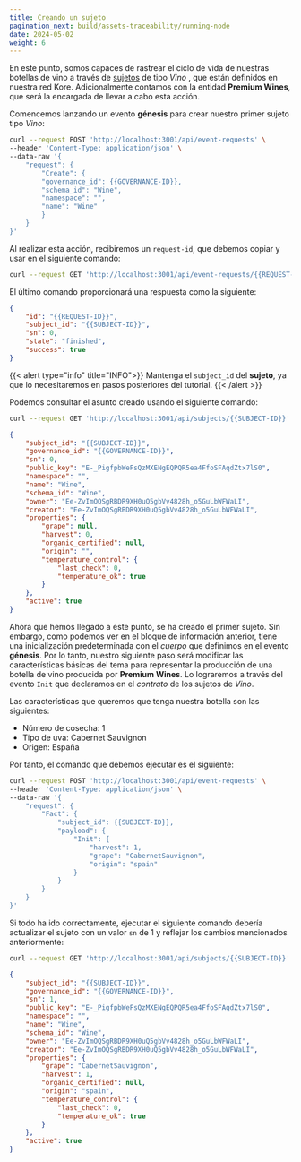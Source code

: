 ```yaml
---
title: Creando un sujeto
pagination_next: build/assets-traceability/running-node
date: 2024-05-02
weight: 6
---
```

En este punto, somos capaces de rastrear el ciclo de vida de nuestras botellas de vino a través de [sujetos](../../../docs/getting-started/concepts/subjects/) de tipo *Vino* , que están definidos en nuestra red Kore. Adicionalmente contamos con la entidad **Premium Wines**, que será la encargada de llevar a cabo esta acción.

Comencemos lanzando un evento **génesis** para crear nuestro primer sujeto tipo *Vino*:

```bash
curl --request POST 'http://localhost:3001/api/event-requests' \
--header 'Content-Type: application/json' \
--data-raw '{
    "request": {
        "Create": {
        "governance_id": {{GOVERNANCE-ID}},
        "schema_id": "Wine",
        "namespace": "",
        "name": "Wine"
        }
    }
}'
```
Al realizar esta acción, recibiremos un `request-id`, que debemos copiar y usar en el siguiente comando:

```bash
curl --request GET 'http://localhost:3001/api/event-requests/{{REQUEST-ID}}/state'
```

El último comando proporcionará una respuesta como la siguiente:

```json
{
    "id": "{{REQUEST-ID}}",
    "subject_id": "{{SUBJECT-ID}}",
    "sn": 0,
    "state": "finished",
    "success": true
}
```


{{< alert type="info" title="INFO">}}
Mantenga el `subject_id` del **sujeto**, ya que lo necesitaremos en pasos posteriores del tutorial.
{{< /alert >}}

Podemos consultar el asunto creado usando el siguiente comando:

```bash
curl --request GET 'http://localhost:3001/api/subjects/{{SUBJECT-ID}}'
```

```json
{
    "subject_id": "{{SUBJECT-ID}}",
    "governance_id": "{{GOVERNANCE-ID}}",
    "sn": 0,
    "public_key": "E-_PigfpbWeFsQzMXENgEQPQR5ea4FfoSFAqdZtx7lS0",
    "namespace": "",
    "name": "Wine",
    "schema_id": "Wine",
    "owner": "Ee-ZvImOQSgRBDR9XH0uQ5gbVv4828h_o5GuLbWFWaLI",
    "creator": "Ee-ZvImOQSgRBDR9XH0uQ5gbVv4828h_o5GuLbWFWaLI",
    "properties": {
        "grape": null,
        "harvest": 0,
        "organic_certified": null,
        "origin": "",
        "temperature_control": {
            "last_check": 0,
            "temperature_ok": true
        }
    },
    "active": true
}
```

Ahora que hemos llegado a este punto, se ha creado el primer sujeto. Sin embargo, como podemos ver en el bloque de información anterior, tiene una inicialización predeterminada con el *cuerpo* que definimos en el evento **génesis**. Por lo tanto, nuestro siguiente paso será modificar las características básicas del tema para representar la producción de una botella de vino producida por **Premium Wines**. Lo lograremos a través del evento `Init` que declaramos en el *contrato* de los sujetos de *Vino*.

Las características que queremos que tenga nuestra botella son las siguientes:
* Número de cosecha: 1
* Tipo de uva: Cabernet Sauvignon
* Origen: España

Por tanto, el comando que debemos ejecutar es el siguiente:

```bash
curl --request POST 'http://localhost:3001/api/event-requests' \
--header 'Content-Type: application/json' \
--data-raw '{
    "request": {
        "Fact": {
            "subject_id": {{SUBJECT-ID}},
            "payload": {
                "Init": {
                    "harvest": 1,
                    "grape": "CabernetSauvignon",
                    "origin": "spain"
                }
            }
        }
    }
}'
```

Si todo ha ido correctamente, ejecutar el siguiente comando debería actualizar el sujeto con un valor `sn` de 1 y reflejar los cambios mencionados anteriormente:

```bash
curl --request GET 'http://localhost:3001/api/subjects/{{SUBJECT-ID}}'
```

```json
{
    "subject_id": "{{SUBJECT-ID}}",
    "governance_id": "{{GOVERNANCE-ID}}",
    "sn": 1,
    "public_key": "E-_PigfpbWeFsQzMXENgEQPQR5ea4FfoSFAqdZtx7lS0",
    "namespace": "",
    "name": "Wine",
    "schema_id": "Wine",
    "owner": "Ee-ZvImOQSgRBDR9XH0uQ5gbVv4828h_o5GuLbWFWaLI",
    "creator": "Ee-ZvImOQSgRBDR9XH0uQ5gbVv4828h_o5GuLbWFWaLI",
    "properties": {
        "grape": "CabernetSauvignon",
        "harvest": 1,
        "organic_certified": null,
        "origin": "spain",
        "temperature_control": {
            "last_check": 0,
            "temperature_ok": true
        }
    },
    "active": true
}
```